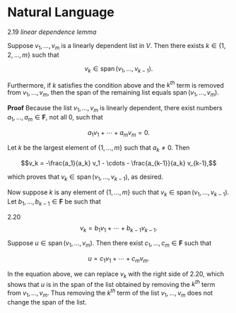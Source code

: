 # Natural Language

2.19 *linear dependence lemma*

Suppose $v_1, ..., v_m$ is a linearly dependent list in $V$. Then there exists $k \in \{1, 2, ..., m\}$ such that

$$v_k \in \operatorname{span}(v_1, ..., v_{k-1}).$$

Furthermore, if $k$ satisfies the condition above and the $k^{th}$ term is removed from $v_1, ..., v_m$, then the span of the remaining list equals $\operatorname{span}(v_1, ..., v_m)$.

**Proof** Because the list $v_1, ..., v_m$ is linearly dependent, there exist numbers $a_1, ..., a_m \in \mathbf{F}$, not all 0, such that

$$a_1 v_1 + \cdots + a_m v_m = 0.$$

Let $k$ be the largest element of $\{1, ..., m\}$ such that $a_k \neq 0$. Then

$$v_k = -\frac{a_1}{a_k} v_1 - \cdots - \frac{a_{k-1}}{a_k} v_{k-1},$$

which proves that $v_k \in \operatorname{span}(v_1, ..., v_{k-1})$, as desired.

Now suppose $k$ is any element of $\{1, ..., m\}$ such that $v_k \in \operatorname{span}(v_1, ..., v_{k-1})$. Let $b_1, ..., b_{k-1} \in \mathbf{F}$ be such that

2.20  
$$v_k = b_1 v_1 + \cdots + b_{k-1} v_{k-1}.$$

Suppose $u \in \operatorname{span}(v_1, ..., v_m)$. Then there exist $c_1, ..., c_m \in \mathbf{F}$ such that

$$u = c_1 v_1 + \cdots + c_m v_m.$$

In the equation above, we can replace $v_k$ with the right side of 2.20, which shows that $u$ is in the span of the list obtained by removing the $k^{th}$ term from $v_1, ..., v_m$. Thus removing the $k^{th}$ term of the list $v_1, ..., v_m$ does not change the span of the list.

